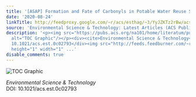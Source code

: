 ```yaml
---
title: '[ASAP] Formation and Fate of Carbonyls in Potable Water Reuse Systems'
date: '2020-08-24'
linkTitle: http://feedproxy.google.com/~r/acs/esthag/~3/YyJZKTz2rBw/acs.est.0c02793
source: 'Environmental Science & Technology: Latest Articles (ACS Publications)'
description: '<p><img src="https://pubs.acs.org/na101/home/literatum/publisher/achs/journals/content/esthag/0/esthag.ahead-of-print/acs.est.0c02793/20200824/images/medium/es0c02793_0006.gif"
  alt="TOC Graphic"/></p><div><cite>Environmental Science & Technology</cite></div><div>DOI:
  10.1021/acs.est.0c02793</div><img src="http://feeds.feedburner.com/~r/acs/esthag/~4/YyJZKTz2rBw"
  height="1" width="1" ...'
disable_comments: true
---
```

<p><img src="https://pubs.acs.org/na101/home/literatum/publisher/achs/journals/content/esthag/0/esthag.ahead-of-print/acs.est.0c02793/20200824/images/medium/es0c02793_0006.gif" alt="TOC Graphic"/></p><div><cite>Environmental Science & Technology</cite></div><div>DOI: 10.1021/acs.est.0c02793</div><img src="http://feeds.feedburner.com/~r/acs/esthag/~4/YyJZKTz2rBw" height="1" width="1" ...